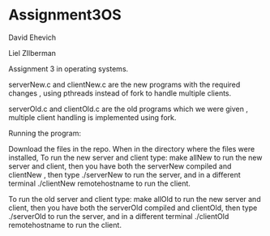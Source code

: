 # Assignment3OS
David Ehevich

Liel ZIlberman 

Assignment 3 in operating systems.

serverNew.c and clientNew.c are the new programs with the required changes , using pthreads instead of fork to handle multiple clients.

serverOld.c and clientOld.c are the old programs which we were given , multiple client handling is implemented using fork.

Running the program:

Download the files in the repo. When in the directory where the files were installed, To run the new server and client  type: make allNew to run the new server and client, then you have both the serverNew compiled and clientNew , then type ./serverNew to run the server, and in a different terminal ./clientNew remotehostname to run the client.

To run the old server and client type: make allOld to run the new server and client, then you have both the serverOld compiled and clientOld, then type ./serverOld to run the server, and in a different terminal ./clientOld remotehostname to run the client.
